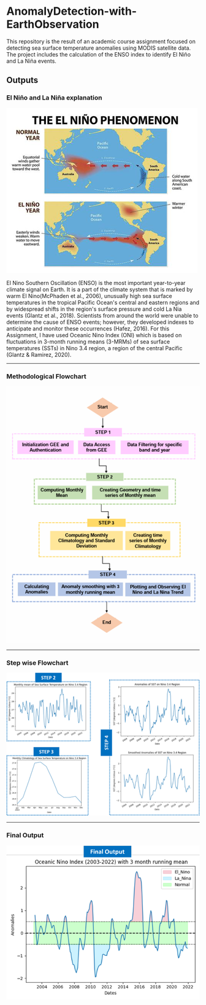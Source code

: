 # AnomalyDetection-with-EarthObservation
This repository is the result of an academic course assignment focused on detecting sea surface temperature anomalies using MODIS satellite data. The project includes the calculation of the ENSO index to identify El Niño and La Niña events.

## Outputs
###  El Niño and La Niña explanation

![Methodological Flowchart](0_Media/0_elnino-lanina_explanation.jpg)

El Nino Southern Oscillation (ENSO) is the most important year-to-year climate signal on Earth. It is a part of the climate system that is marked by warm El Nino(McPhaden et al., 2006), unusually high sea surface temperatures in the tropical Pacific Ocean's central and eastern regions and by widespread shifts in the region's surface pressure and cold La Nia events (Glantz et al., 2018). Scientists from around the world were unable to determine the cause of ENSO events; however, they developed indexes to anticipate and monitor these occurrences (Hafez, 2016). For this Assignment, I have used Oceanic Nino Index (ONI) which is based on fluctuations in 3-month running means (3-MRMs) of sea surface temperatures (SSTs) in Nino 3.4 region, a region of the central Pacific (Glantz & Ramirez, 2020).

---

### Methodological Flowchart

![Methodological Flowchart](0_Media/2_Methodological_Flowchart.png)

---

### Step wise Flowchart

![Methodological Flowchart](0_Media/3_StepWiseOutputs.png)

---

### Final Output

![Methodological Flowchart](0_Media/4_Final_Output.png)
